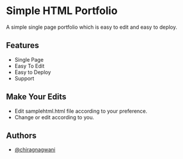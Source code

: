 
# Simple HTML Portfolio

A simple single page portfolio which is easy to edit and easy to deploy.


## Features

- Single Page
- Easy To Edit
- Easy to Deploy
- Support


## Make Your Edits

 - Edit samplehtml.html file according to your preference.
 - Change or edit according to you.


## Authors

- [@chiragnagwani](https://www.github.com/chiragnagwani)

